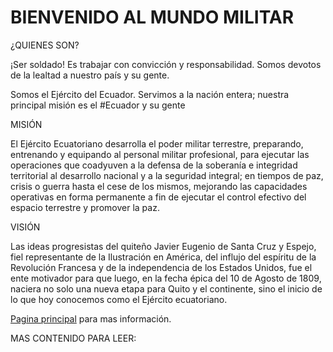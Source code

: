 # BIENVENIDO AL MUNDO MILITAR   

¿QUIENES SON?

¡Ser soldado! Es trabajar con convicción y responsabilidad. Somos devotos de la lealtad a nuestro país y
su gente.

Somos el Ejército del Ecuador. Servimos a la nación entera; nuestra principal misión es el #Ecuador y su
gente

MISIÓN

El Ejército Ecuatoriano desarrolla el poder militar terrestre, preparando, entrenando y equipando al
personal militar profesional, para ejecutar las operaciones que coadyuven a la defensa de la soberanía e
integridad territorial al desarrollo nacional y a la seguridad integral; en tiempos de paz, crisis o
guerra hasta el cese de los mismos, mejorando las capacidades operativas en forma permanente a fin de
ejecutar el control efectivo del espacio terrestre y promover la paz.

VISIÓN

Las ideas progresistas del quiteño Javier Eugenio de Santa Cruz y Espejo, fiel representante de la
Ilustración en América, del influjo del espíritu de la Revolución Francesa y de la independencia de los
Estados Unidos, fue el ente motivador para que luego, en la fecha épica del 10 de Agosto de 1809,
naciera no solo una nueva etapa para Quito y el continente, sino el inicio de lo que hoy conocemos como
el Ejército ecuatoriano.

[Pagina principal](https://ejercitoecuatoriano.mil.ec/) para mas información.

MAS CONTENIDO PARA LEER:



```{tableofcontents}
```
